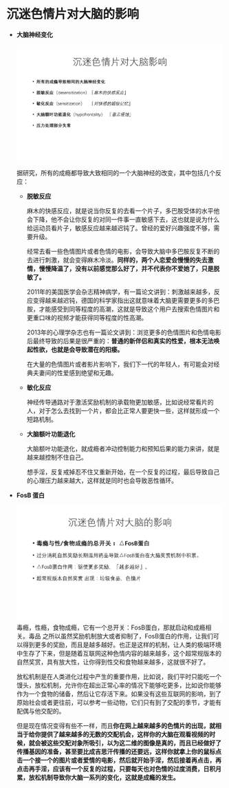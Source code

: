  # 沉迷色情片对大脑的影响

 

* **大脑神经变化**

  ![img](4.沉迷色情片对大脑结构的影响.assets/v2-b2244611399e2da5ca6ad1c85964baa5_r.jpg) 

  据研究，所有的成瘾都导致大致相同的一个大脑神经的改变，其中包括几个反应：

  * **脱敏反应**

    麻木的快感反应，就是说当你反复的去看一个片子，多巴胺受体的水平他会下降，他不会让你反复的对同一件事一直敏感下去，这也就是说为什么给运动员看片子，敏感反应越来越迟钝了。曾经的爱好兴趣强度不够，需要升级。

    经常去看一些色情图片或者色情的电影，会导致大脑中多巴胺反复不断的去进行刺激，就会变得麻木冷淡。**同样的，两个人恋爱会慢慢的失去激情，慢慢降温了，没有以前感觉那么好了，并不代表你不爱她了，只是脱敏了。**

    2011年的美国医学会杂志精神病学，有一篇论文讲到：刺激越来越多，反应变得越来越迟钝，德国的科学家指出这就意味着大脑更需要更多的多巴胺，才能感受到同等程度的高潮，这就是导致这个用户去搜索色情图片和更重口味的视频才能获得同等程度的性高潮。

    2013年的心理学杂志也有一篇论文讲到：浏览更多的色情图片和色情电影后最终导致的后果是很严重的：**普通的新伴侣和真实的性爱，根本无法唤起性欲，也就是会导致潜在的阳痿。**

    在大量的色情图片或者影片影响下，我们下一代的年轻人，有可能会对经典夫妻间的性爱感到绝望和无趣。

    

  * **敏化反应**

    神经传导通路对于激活奖励机制的承载物更加敏感，比如说经常看片的人，对于怎么去找到一个片，都会比正常人要更快一些，这样就形成一个短路机制。

    

  * **大脑额叶功能退化**

    大脑额叶功能退化，就成瘾者冲动控制能力和预知后果的能力来讲，就是越来越控制不住自己。

    想手淫，反复戒掉忍不住又重新开始，在一个反复的过程，最后导致自己的心理压力越来越大，这样就是同时也会导致恶性循环。

     


* **FosB 蛋白**

  ![img](4.沉迷色情片对大脑结构的影响.assets/v2-0bcfb3c308901716dec9b63ce6308cee_r.jpg)毒瘾，性瘾，食物成瘾，它有一个总开关：FosB蛋白，那就启动和成瘾相关。毒品	之所以虽然奖励机制放大或者抑制了，FosB蛋白的作用，让我们可以得到更多的奖励，而且是越多越好。也正是这样的机制，让人类的极端环境中生存了下来，但是随着互联网这种色情内容的越来越多，这个超常规版本的自然奖赏，具有放大性，让你得到性交和食物越来越多，这就很不好了。

  放松机制是在人类进化过程中产生的重要作用，比如说，我们平时只能吃一个馒头，放松机制，允许你在超出正常心率的情况下能够吃更多，比如说你能够作为一个食物的储备，然后让它存活下来。如果没有这些互联网的影响，到了原始社会或者更往前，可以参考一些动物，它们只有到了交配的季节，才能有配偶与他交配的。

  但是现在情况变得有些不一样，而且**你在网上越来越多的色情片的出现，就相当于给你提供了越来越多的无数的交配机会，这样你的大脑在观看视频的时候，就会被这些交配对象所吸引，以为这二维的图像是真的，而且已经做好了传播基因的准备，甚至要比成吉思汗传播的还要远，这样你就拿上你的鼠标点击一个接一个的图片或者爱情的电影，然后就开始手淫，然后接着再点击，再点击再手淫，应该有一个反复的过程，只要每天也对色情的过度消费，日积月累，放松机制导致你大脑一系列的变化，这就是成瘾的发生。**

   

